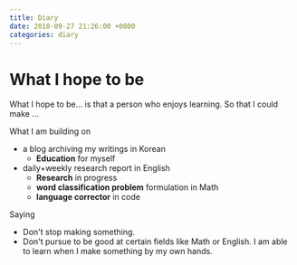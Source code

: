 ```yaml
---
title: Diary
date: 2018-09-27 21:26:00 +0800
categories: diary
---
```

# What I hope to be

What I hope to be... is that a person who enjoys learning. So that I could make ...

What I am building on
- a blog archiving my writings in Korean
	* **Education** for myself
- daily+weekly research report in English
	* **Research** in progress
	* **word classification problem** formulation in Math
	* **language corrector** in code

Saying
- Don't stop making something. 
- Don't pursue to be good at certain fields like Math or English. I am able to learn when I make something by my own hands.

